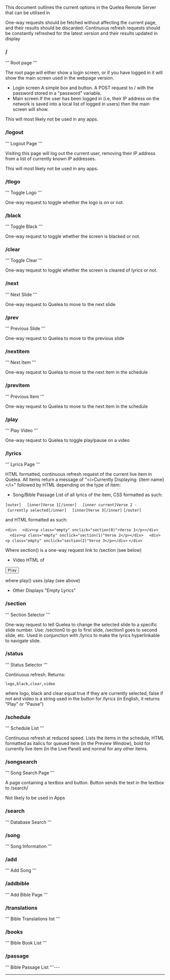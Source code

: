This document outlines the current options in the Quelea Remote Server
that can be utilised in

One-way requests should be fetched without affecting the current page,
and their results should be discarded. Continuous refresh requests
should be constantly refreshed for the latest version and their results
updated in display

### /

''' Root page '''

The root page will either show a login screen, or if you have logged in
it will show the main screen used in the webpage version.

  - Login screen
    A simple box and button. A POST request to / with the password
    stored in a "password" variable.
  - Main screen
    If the user has been logged in (i.e, their IP address on the network
    is saved into a local list of logged in users) then the main screen
    will show.

This will most likely not be used in any apps.

### /logout

''' Logout Page '''

Visiting this page will log out the current user, removing their IP
address from a list of currently known IP addresses.

This will most likely not be used in any apps.

### /tlogo

''' Toggle Logo '''

One-way request to toggle whether the logo is on or not.

### /black

''' Toggle Black '''

One-way request to toggle whether the screen is blacked or not.

### /clear

''' Toggle Clear '''

One-way request to toggle whether the screen is cleared of lyrics or
not.

### /next

''' Next Slide '''

One-way request to Quelea to move to the next slide

### /prev

''' Previous Slide '''

One-way request to Quelea to move to the previous slide

### /nextitem

''' Next Item '''

One-way request to Quelea to move to the next item in the schedule

### /previtem

''' Previous Item '''

One-way request to Quelea to move to the next item in the schedule

### /play

''' Play Video '''

One-way request to Quelea to toggle play/pause on a video

### /lyrics

''' Lyrics Page '''

HTML formatted, continuous refresh request of the current live item in
Quelea. All items return a message of "\<i\>Currently Displaying: {item
name}\</i\>" followed by HTML depending on the type of item:

  - Song/Bible Passage
    List of all lyrics of the item, CSS formatted as such:

`[outer]`
`  [inner]Verse 1[/inner]`
`  [inner current]Verse 2 - Currently selected[/inner]`
`  [inner]Verse 3[/inner]`
`[/outer]`

and HTML formatted as such:

`<div>`
`  <div><p class="empty" onclick="section(0)">Verse 1</p></div>`
`  <div><p class="empty" onclick="section(1)"Verse 2</p></div>`
`  <div><p class="empty" onclick="section(2)"Verse 3</p></div>`
`</div>`

Where section() is a one-way request link to /section (see below)

  - Video
    HTML of

<button type="button" onclick="play();" id="playbutton">`Play`</button>

where play() uses /play (see above)

  - Other
    Displays "Empty Lyrics"

### /section

''' Section Selector '''

One-way request to tell Quelea to change the selected slide to a
specific slide number. Use: /section0 to go to first slide, /section1
goes to second slide, etc. Used in conjunction with /lyrics to make the
lyrics hyperlinkable to navigate slide.

### /status

''' Status Selector '''

Continuous refresh. Returns:

`logo,black,clear,video`

where logo, black and clear equal true if they are currently selected,
false if not and video is a string used in the button for /lyrics (in
English, it returns "Play" or "Pause")

### /schedule

''' Schedule List '''

Continuous refresh at reduced speed. Lists the items in the schedule,
HTML formatted as italics for queued item (in the Preview Window), bold
for currently live item (in the Live Panel) and normal for any other
items.

### /songsearch

''' Song Search Page '''

A page containing a textbox and button. Button sends the text in the
textbox to /search/

Not likely to be used in Apps

### /search

''' Database Search '''

### /song

''' Song Information '''

### /add

''' Add Song '''

### /addbible

''' Add Bible Page '''

### /translations

''' Bible Translations list '''

### /books

''' Bible Book List '''

### /passage

''' Bible Passage List '''---

---
